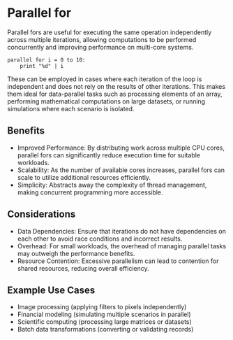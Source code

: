 # Parallel for

Parallel fors are useful for executing the same operation independently across multiple iterations, allowing computations to be performed concurrently and improving performance on multi-core systems.

```
parallel for i = 0 to 10:
    print "%d" | i
```

These can be employed in cases where each iteration of the loop is independent and does not rely on the results of other iterations. This makes them ideal for data-parallel tasks such as processing elements of an array, performing mathematical computations on large datasets, or running simulations where each scenario is isolated.

## Benefits

-  Improved Performance: By distributing work across multiple CPU cores, parallel fors can significantly reduce execution time for suitable workloads.
-  Scalability: As the number of available cores increases, parallel fors can scale to utilize additional resources efficiently.
-  Simplicity: Abstracts away the complexity of thread management, making concurrent programming more accessible.

## Considerations

-  Data Dependencies: Ensure that iterations do not have dependencies on each other to avoid race conditions and incorrect results.
-  Overhead: For small workloads, the overhead of managing parallel tasks may outweigh the performance benefits.
-  Resource Contention: Excessive parallelism can lead to contention for shared resources, reducing overall efficiency.

## Example Use Cases

-  Image processing (applying filters to pixels independently)
-  Financial modeling (simulating multiple scenarios in parallel)
-  Scientific computing (processing large matrices or datasets)
-  Batch data transformations (converting or validating records)
